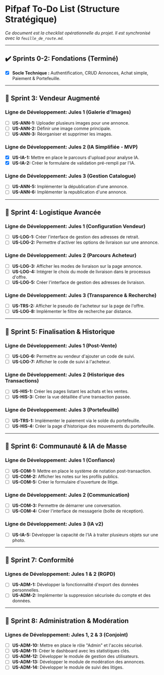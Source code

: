 # Pifpaf To-Do List (Structure Stratégique)

*Ce document est la checklist opérationnelle du projet. Il est synchronisé avec la `feuille_de_route.md`.*

---
## ✔️ Sprints 0-2: Fondations (Terminé)
- [x] **Socle Technique :** Authentification, CRUD Annonces, Achat simple, Paiement & Portefeuille.

---
## 🚀 Sprint 3: Vendeur Augmenté

### Ligne de Développement: Jules 1 (Galerie d'Images)
- [ ] **US-ANN-1:** Uploader plusieurs images pour une annonce.
- [ ] **US-ANN-2:** Définir une image comme principale.
- [ ] **US-ANN-3:** Réorganiser et supprimer les images.

### Ligne de Développement: Jules 2 (IA Simplifiée - MVP)
- [x] **US-IA-1:** Mettre en place le parcours d'upload pour analyse IA.
- [x] **US-IA-2:** Créer le formulaire de validation pré-rempli par l'IA.

### Ligne de Développement: Jules 3 (Gestion Catalogue)
- [ ] **US-ANN-5:** Implémenter la dépublication d'une annonce.
- [ ] **US-ANN-6:** Implémenter la republication d'une annonce.

---
## 🚀 Sprint 4: Logistique Avancée

### Ligne de Développement: Jules 1 (Configuration Vendeur)
- [ ] **US-LOG-1:** Créer l'interface de gestion des adresses de retrait.
- [ ] **US-LOG-2:** Permettre d'activer les options de livraison sur une annonce.

### Ligne de Développement: Jules 2 (Parcours Acheteur)
- [ ] **US-LOG-3:** Afficher les modes de livraison sur la page annonce.
- [ ] **US-LOG-4:** Intégrer le choix du mode de livraison dans le processus d'offre.
- [ ] **US-LOG-5:** Créer l'interface de gestion des adresses de livraison.

### Ligne de Développement: Jules 3 (Transparence & Recherche)
- [ ] **US-TRS-2:** Afficher le pseudo de l'acheteur sur la page de l'offre.
- [ ] **US-LOG-8:** Implémenter le filtre de recherche par distance.

---
## 🚀 Sprint 5: Finalisation & Historique

### Ligne de Développement: Jules 1 (Post-Vente)
- [ ] **US-LOG-6:** Permettre au vendeur d'ajouter un code de suivi.
- [ ] **US-LOG-7:** Afficher le code de suivi à l'acheteur.

### Ligne de Développement: Jules 2 (Historique des Transactions)
- [ ] **US-HIS-1:** Créer les pages listant les achats et les ventes.
- [ ] **US-HIS-3:** Créer la vue détaillée d'une transaction passée.

### Ligne de Développement: Jules 3 (Portefeuille)
- [ ] **US-TRS-1:** Implémenter le paiement via le solde du portefeuille.
- [ ] **US-HIS-4:** Créer la page d'historique des mouvements du portefeuille.

---
## 🚀 Sprint 6: Communauté & IA de Masse

### Ligne de Développement: Jules 1 (Confiance)
- [ ] **US-COM-1:** Mettre en place le système de notation post-transaction.
- [ ] **US-COM-2:** Afficher les notes sur les profils publics.
- [ ] **US-COM-5:** Créer le formulaire d'ouverture de litige.

### Ligne de Développement: Jules 2 (Communication)
- [ ] **US-COM-3:** Permettre de démarrer une conversation.
- [ ] **US-COM-4:** Créer l'interface de messagerie (boîte de réception).

### Ligne de Développement: Jules 3 (IA v2)
- [ ] **US-IA-5:** Développer la capacité de l'IA à traiter plusieurs objets sur une photo.

---
## 🚀 Sprint 7: Conformité

### Lignes de Développement: Jules 1 & 2 (RGPD)
- [ ] **US-ADM-1:** Développer la fonctionnalité d'export des données personnelles.
- [ ] **US-ADM-2:** Implémenter la suppression sécurisée du compte et des données.

---
## 🚀 Sprint 8: Administration & Modération

### Lignes de Développement: Jules 1, 2 & 3 (Conjoint)
- [ ] **US-ADM-10:** Mettre en place le rôle "Admin" et l'accès sécurisé.
- [ ] **US-ADM-11:** Créer le dashboard avec les statistiques clés.
- [ ] **US-ADM-12:** Développer le module de gestion des utilisateurs.
- [ ] **US-ADM-13:** Développer le module de modération des annonces.
- [ ] **US-ADM-14:** Développer le module de suivi des litiges.

